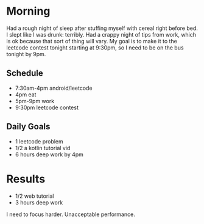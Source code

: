 # Morning
Had a rough night of sleep after stuffing myself with cereal right before bed. I slept like I was drunk: terribly. Had a crappy night of tips from work, which is ok because that sort of thing will vary. My goal is to make it to the leetcode contest tonight starting at 9:30pm, so I need to be on the bus tonight by 9pm.

## Schedule
- 7:30am-4pm android/leetcode
- 4pm eat
- 5pm-9pm work
- 9:30pm leetcode contest

## Daily Goals
- 1 leetcode problem
- 1/2 a kotlin tutorial vid
- 6 hours deep work by 4pm

# Results
- 1/2 web tutorial
- 3 hours deep work

I need to focus harder. Unacceptable performance.
